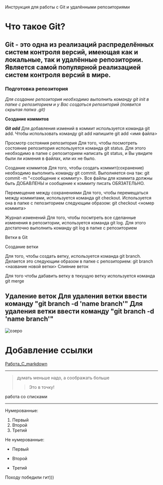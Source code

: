 Инструкция для работы с Git и удалёнными репозиториями

# Что такое Git?
## Git - это одна из реализаций распределённых систем контроля версий, имеющая как и локальные, так и удалённые репозитории. Является самой популярной реализацией систем контроля версий в мире.
### Подготовка репозитория
*Для создание репозитория необходимо выполнить команду git init  в папке с репозиторием и у Вас создаться репозиторий (появится скрытая папка .git)*

**Создание коммитов**

***Git add***
Для добавления измений в коммит используется команда git add. Чтобы использовать команду git add напишите git add <имя файла>

Просмотр состояния репозитория
Для того, чтобы посмотреть состояние репозитория используется команда git status. Для этого необходимо в папке с репозиторием написать git status, и Вы увидите были ли измения в файлах, или их не было.

Создание коммитов
Для того, чтобы создать коммит(сохранение) необходимо выполнить команду git commit. Выполняется она так: git commit -m "<сообщение к коммиту>. Все файлы для коммита должны быть ДОБАВЛЕНЫ и сообщение к коммиту писать ОБЯЗАТЕЛЬНО.

Перемещение между сохранениями
Для того, чтобы перемещаться между коммитами, используется команда git checkout. Используется она в папке с пепозиторием следующим образом: git checkout <номер коммита>

Журнал изменений
Для того, чтобы посмтреть все сделанные изменения в репозитории, используется команда git log. Для этого достаточно выполнить команду git log в папке с репозиторием

Ветки в Git

Создание ветки

Для того, чтобы создать ветку, используется команда git branch. Делается это следующим образом в папке с репозиторием: git branch <название новой ветки>
Слияние веток

Для того чтобы дабавить ветку в текущую ветку используется команда git merge <name branch>

Удаление веток
Для удаления ветки ввести команду "git branch -d 'name branch'"
Для удаления ветки ввести команду "git branch -d 'name branch'"
---
![озеро](https://tourweek.ru/file/image?path=uploads/gallery_media/3tau0ux29rHO_NRuz9gpeCNhwpHqUVmi.jpg&s=b9f0e4f00965a3309153cd1833837ea4)

# Добавление ссылки

[Работа_С_markdown](https://gist.github.com/Jekins/2bf2d0638163f1294637)

---

>думать меньше надо, а соображать больше
>>Это в точку!

работа со списками

---

Нумерованные:

1. Первый
2. Второй
3. Третий

Не нумерованные:

* Первый
+ Второй
- Третий

Походу победили гит)))
